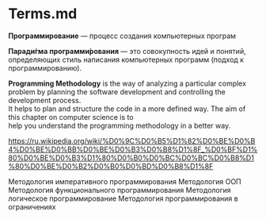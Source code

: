 # Terms.md

**Программирование** — процесс создания компьютерных програм

**Паради́гма программи́рования** — это совокупность идей и понятий, определяющих стиль написания компьютерных программ (подход к программированию). 

**Programming Methodology** is the way of analyzing a particular complex problem by planning the software development and controlling the development process.  
It helps to plan and structure the code in a more defined way.  The aim of this chapter on computer science is to  
help you understand the programming methodology in a better way.

https://ru.wikipedia.org/wiki/%D0%9C%D0%B5%D1%82%D0%BE%D0%B4%D0%BE%D0%BB%D0%BE%D0%B3%D0%B8%D1%8F_%D0%BF%D1%80%D0%BE%D0%B3%D1%80%D0%B0%D0%BC%D0%BC%D0%B8%D1%80%D0%BE%D0%B2%D0%B0%D0%BD%D0%B8%D1%8F

Методология императивного программирования
Методология ООП
Методология функционального программирования
Методология логическое программирование
Методология программирования в ограничениях
